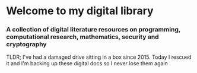 # Welcome to my digital library
### A collection of digital literature resources on programming, computational research, mathematics, security and cryptography

TLDR; I've had a damaged drive sitting in a box since 2015. Today I rescued it and I'm backing up these digital docs so I never lose them again

